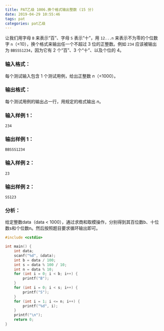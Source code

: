```yaml
---
title: PAT乙级 1006.换个格式输出整数 (15 分)
date: 2019-04-29 10:55:46
tags: pat
categories: pat乙级
---
```


让我们用字母 `B` 来表示“百”、字母 `S` 表示“十”，用 `12...n` 来表示不为零的个位数字 `n`（<10），换个格式来输出任一个不超过 3 位的正整数。例如 `234` 应该被输出为 `BBSSS1234`，因为它有 2 个“百”、3 个“十”、以及个位的 4。

<!--more-->

### 输入格式：

每个测试输入包含 1 个测试用例，给出正整数 *n*（<1000）。

### 输出格式：

每个测试用例的输出占一行，用规定的格式输出 *n*。

### 输入样例 1：

```in
234
```

### 输出样例 1：

```out
BBSSS1234
```

### 输入样例 2：

```in
23
```

### 输出样例 2：

```out
SS123
```

### 分析：

给定整数data（data < 1000），通过求商和取模操作，分别得到其百位数b、十位数s和个位数n。然后按照题目要求循环输出即可。

```c++
#include <cstdio>

int main() {
	int data;
	scanf("%d", &data);
	int b = data / 100;
	int s = data % 100 / 10;
	int n = data % 10;
	for (int i = 0; i < b; i++) {
		printf("B");
	}
	for (int i = 0; i < s; i++) {
		printf("S");
	}
	for (int i = 1; i <= n; i++) {
		printf("%d", i);
	}
	printf("\n");
	return 0;
}
```

